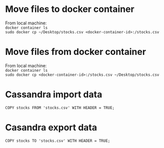 # Move files to docker container
From local machine:\
`docker container ls` \
`sudo docker cp ~/Desktop/stocks.csv <docker-container-id>:/stocks.csv`

# Move files from docker container
From local machine:\
`docker container ls` \
`sudo docker cp <docker-container-id>:/stocks.csv ~/Desktop/stocks.csv`

# Cassandra import data
`COPY stocks FROM 'stocks.csv' WITH HEADER = TRUE;`

# Casandra export data
`COPY stocks TO 'stocks.csv' WITH HEADER = TRUE;`